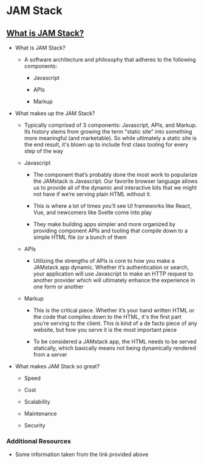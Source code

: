 # JAM Stack

## [What is JAM Stack?](https://www.freecodecamp.org/news/what-is-the-jamstack-and-how-do-i-host-my-website-on-it/)

* What is JAM Stack?

  * A software architecture and philosophy that adheres to the following components:

    * Javascript

    * APIs

    * Markup

* What makes up the JAM Stack?

  * Typically comprised of 3 components: Javascript, APIs, and Markup. Its history stems from growing the term "static site" into something more meaningful (and marketable). So while ultimately a static site is the end result, it's blown up to include first class tooling for every step of the way

  * Javascript

    * The component that’s probably done the most work to popularize the JAMstack is Javascript. Our favorite browser language allows us to provide all of the dynamic and interactive bits that we might not have if we’re serving plain HTML without it.

    * This is where a lot of times you’ll see UI frameworks like React, Vue, and newcomers like Svelte come into play
  
    * They make building apps simpler and more organized by providing component APIs and tooling that compile down to a simple HTML file (or a bunch of them

  * APIs

    * Utilizing the strengths of APIs is core to how you make a JAMstack app dynamic. Whether it’s authentication or search, your application will use Javascript to make an HTTP request to another provider which will ultimately enhance the experience in one form or another
  
  * Markup

    * This is the critical piece. Whether it’s your hand written HTML or the code that compiles down to the HTML, it's the first part you’re serving to the client. This is kind of a de facto piece of any website, but how you serve it is the most important piece

    * To be considered a JAMstack app, the HTML needs to be served statically, which basically means not being dynamically rendered from a server

* What makes JAM Stack so great?

  * Speed

  * Cost

  * Scalability

  * Maintenance

  * Security

### Additional Resources

* Some information taken from the link provided above